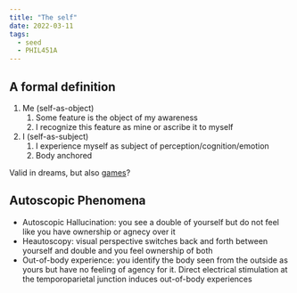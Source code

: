 ```yaml
---
title: "The self"
date: 2022-03-11
tags:
  - seed
  - PHIL451A
---
```


## A formal definition

1. Me (self-as-object)
   1. Some feature is the object of my awareness
   2. I recognize this feature as mine or ascribe it to myself
2. I (self-as-subject)
   1. I experience myself as subject of perception/cognition/emotion
   2. Body anchored

Valid in dreams, but also [games](thoughts/games.md)?

## Autoscopic Phenomena

- Autoscopic Hallucination: you see a double of yourself but do not feel like you have ownership or agnecy over it
- Heautoscopy: visual perspective switches back and forth between yourself and double and you feel ownership of both
- Out-of-body experience: you identify the body seen from the outside as yours but have no feeling of agency for it. Direct electrical stimulation at the temporoparietal junction induces out-of-body experiences
